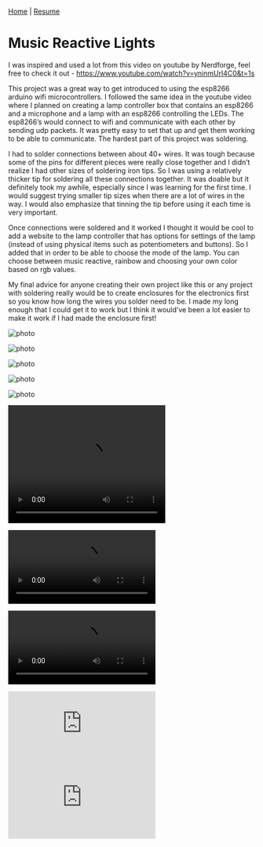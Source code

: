 [Home](https://trentcallan.github.io/) | [Resume](resume.md)

# Music Reactive Lights

I was inspired and used a lot from this video on youtube by Nerdforge, feel free to check it out - <https://www.youtube.com/watch?v=yninmUrl4C0&t=1s>

This project was a great way to get introduced to using the esp8266 arduino wifi microcontrollers.  I followed the same idea in the youtube video where I planned on creating a lamp controller box that contains an esp8266 and a microphone and a lamp with an esp8266 controlling the LEDs.   The esp8266’s would connect to wifi and communicate with each other by sending udp packets.  It was pretty easy to set that up and get them working to be able to communicate.  The hardest part of this project was soldering.

I had to solder connections between about 40+ wires.  It was tough because some of the pins for different pieces were really close together and I didn’t realize I had other sizes of soldering iron tips.  So I was using a relatively thicker tip for soldering all these connections together.  It was doable but it definitely took my awhile, especially since I was learning for the first time.  I would suggest trying smaller tip sizes when there are a lot of wires in the way.  I would also emphasize that tinning the tip before using it each time is very important.

Once connections were soldered and it worked I thought it would be cool to add a website to the lamp controller that has options for settings of the lamp (instead of using physical items such as potentiometers and buttons).  So I added that in order to be able to choose the mode of the lamp.  You can choose between music reactive, rainbow and choosing your own color based on rgb values.

My final advice for anyone creating their own project like this or any project with soldering really would be to create enclosures for the electronics first so you know how long the wires you solder need to be.  I made my long enough that I could get it to work but I think it would’ve been a lot easier to make it work if I had made the enclosure first!

![photo](https://trentcallan.github.io/content/led_controller_1.JPG "led lamp")

![photo](https://trentcallan.github.io/content/led_controller_2.JPG "led lamp")

![photo](https://trentcallan.github.io/content/led_lamp_1.JPG "led lamp")

![photo](https://trentcallan.github.io/content/led_lamp_2.JPG "led lamp")

![photo](https://trentcallan.github.io/content/webserver.png "selection menu")

<video width="320" height="240" controls>
  <source src="https://trentcallan.github.io/content/music_reactive_test_480p.mov" type="video/mp4">
</video>

![](https://trentcallan.github.io/content/music_reactive_test_480p.mov)

![](https://trentcallan.github.io/content/test_webserver_720p.mov)

<embed src="https://trentcallan.github.io/content/music_reactive_test_480p.mov">

<embed src="https://trentcallan.github.io/content/test_webserver_720p.mov">
